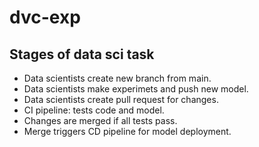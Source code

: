 # dvc-exp
## Stages of data sci task
- Data scientists create new branch from main.
- Data scientists make experimets and push new model.
- Data scientists create pull request for changes.
- CI pipeline: tests code and model.
- Changes are merged if all tests pass.
- Merge triggers CD pipeline for model deployment.
